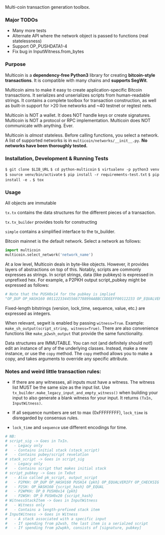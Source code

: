 Multi-coin transaction generation toolbox.

### Major TODOs

* Many more tests
* Alternate API where the network object is passed to functions (real statelessness)
* Support OP_PUSHDATA1-4
* Fix bug in InputWitness.from_bytes

### Purpose

Multicoin is a **dependency-free Python3** library for creating **bitcoin-style transactions**. It is compatible with many chains and **supports SegWit**.

Multicoin aims to make it easy to create application-specific Bitcoin transactions. It serializes and unserializes scripts from human-readable strings. It contains a complete toolbox for transaction construction, as well as built-in support for >20 live networks and ~40 testnet or regtest nets.

Multicoin is NOT a wallet. It does NOT handle keys or create signatures. Multicoin is NOT a protocol or RPC implementation. Multicoin does NOT communicate with anything. Ever.

Multicoin is _almost_ stateless. Before calling functions, you select a network. A list of supported networks is in `multicoin/networks/__init__.py`. **No networks have been thoroughly tested.**

### Installation, Development & Running Tests

`$ git clone $LIB_URL`
`$ cd python-multicoin`
`$ virtualenv -p python3 venv`
`$ source venv/bin/activate`
`$ pip install -r requirements-test.txt`
`$ pip install -e .`
`$ tox`

### Usage

All objects are immutable

`tx.tx` contains the data structures for the different pieces of a transaction.

`tx.tx_builder` provides tools for constructing

`simple` contains a simplified interface to the tx_builder.

Bitcoin mainnet is the default network. Select a network as follows:

```Python
import multicoin
multicoin.select_network('network_name')
```

At a low level, Multicoin deals in byte-like objects. However, it provides layers of abstractions on top of this. Notably, scripts are commonly expresses as strings. In script strings, data (like pubkeys) is expressed in unprefixed hex. For example, a P2PKH output script_pubkey might be expressed as follows:

```Python
# Note that the PUSH0x14 for the pubkey is implied
"OP_DUP OP_HASH160 00112233445566778899AABBCCDDEEFF00112233 OP_EQUALVERIFY OP_CHECKSIG"
```

Fixed-length bitstrings (version, lock_time, sequence, value, etc.) are expressed as integers.

When relevant, segwit is enabled by passing `witness=True`. Example: `make_sh_output(script_string, witness=True)`. There are also convenience functions like `make_p2wsh_output` that provide the same functionality.

Data structures are IMMUTABLE. You can not (and definitely should not!) edit an instance of any of the underlying classes. Instead, make a new instance, or use the `copy` method. The `copy` method allows you to make a copy, and takes arguments to override any specific attribute.

### Notes and weird little transaction rules:

* If there are any witnesses, all inputs must have a witness. The witness list MUST be the same size as the input list. Use `tx_builder.make_legacy_input_and_empty_witness()` when building your input to also generate a blank witness for your input. It returns `(TxIn, InputWitness)`.

* If all sequence numbers are set to max (0xFFFFFFFF), `lock_time` is disregarded by consensus rules.

* `lock_time` and `sequence` use different encodings for time.

```Python
# NB:
# script_sig -> Goes in TxIn.
#   - Legacy only
#   - Contains initial stack (stack_script)
#   - Contains pubey/script revelation
# stack_script -> Goes in script_sig
#   - Legacy only
#   - Contains script that makes initial stack
# script_pubkey -> Goes in TxOut
#   - Also called pk_script, output_script
#   - P2PKH: OP_DUP OP_HASH160 PUSH14 {pkh} OP_EQUALVERIFY OP_CHECKSIG
#   - P2SH: OP_HASH160 {script_hash} OP_EQUAL
#   - P2WPKH: OP_0 PUSH0x14 {pkh}
#   - P2WSH: OP_0 PUSH0x20 {script_hash}
# WitnessStackItem -> Goes in InputWitness
#   - Witness only
#   - Contains a length-prefixed stack item
# InputWitness -> Goes in Witness
#   - A stack associated with a specific input
#   - If spending from p2wsh, the last item is a serialzed script
#   - If spending from p2wpkh, consists of [signature, pubkey]
```
